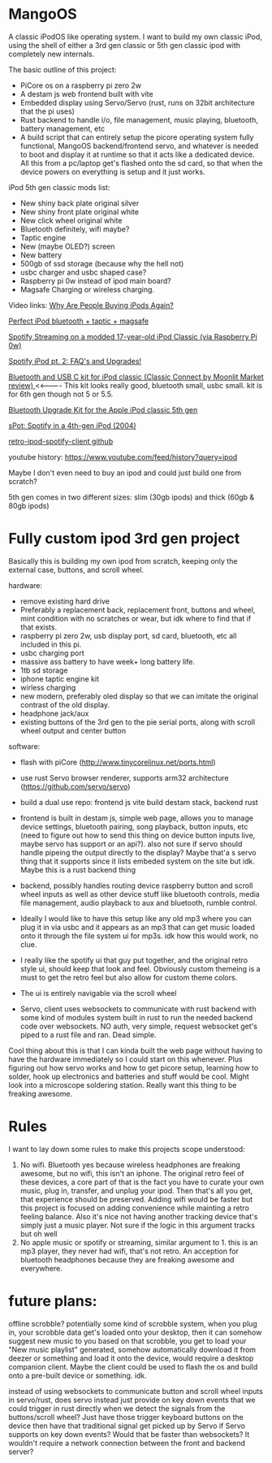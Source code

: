 # MangoOS
A classic iPodOS like operating system. I want to build my own classic iPod, using the shell of either a 3rd gen classic or 5th gen classic ipod with completely new internals.

The basic outline of this project:
- PiCore os on a raspberry pi zero 2w
- A destam js web frontend built with vite
- Embedded display using Servo/Servo (rust, runs on 32bit architecture that the pi uses)
- Rust backend to handle i/o, file management, music playing, bluetooth, battery management, etc
- A build script that can entirely setup the picore operating system fully functional, MangoOS backend/frontend servo, and whatever is needed to boot and display it at runtime so that it acts like a dedicated device. All this from a pc/laptop get's flashed onto the sd card, so that when the device powers on everything is setup and it just works.

iPod 5th gen classic mods list:
- New shiny back plate original silver
- New shiny front plate original white
- New click wheel original white
- Bluetooth definitely, wifi maybe?
- Taptic engine
- New (maybe OLED?) screen
- New battery
- 500gb of ssd storage (because why the hell not)
- usbc charger and usbc shaped case?
- Raspberry pi 0w instead of ipod main board? 
- Magsafe Charging or wireless charging.

Video links:
[ Why Are People Buying iPods Again? ](https://www.youtube.com/watch?v=00lLrwHQPns)

[ Perfect iPod bluetooth + taptic + magsafe ](https://www.youtube.com/watch?v=FEPREoY_Gmk)

[ Spotify Streaming on a modded 17-year-old iPod Classic (via Raspberry Pi 0w) ](https://www.youtube.com/watch?v=ZxdhG1OhVng)

[ Spotify iPod pt. 2: FAQ's and Upgrades! ](https://www.youtube.com/watch?v=q0pUPab7Rms)

[ Bluetooth and USB C kit for iPod classic (Classic Connect by Moonlit Market review) ](https://www.youtube.com/watch?v=Y0YXLERInw8) <<---- This kit looks really good, bluetooth small, usbc small. kit is for 6th gen though not 5 or 5.5.

[ Bluetooth Upgrade Kit for the Apple iPod classic 5th gen ](https://www.youtube.com/watch?v=GJmMuAekcwE)

[ sPot: Spotify in a 4th-gen iPod (2004) ](https://hackaday.io/project/177034-spot-spotify-in-a-4th-gen-ipod-2004)

[retro-ipod-spotify-client github](https://github.com/dupontgu/retro-ipod-spotify-client)

youtube history: https://www.youtube.com/feed/history?query=ipod

Maybe I don't even need to buy an ipod and could just build one from scratch?

5th gen comes in two different sizes: slim (30gb ipods) and thick (60gb & 80gb ipods)

# Fully custom ipod 3rd gen project
Basically this is building my own ipod from scratch, keeping only the external case, buttons, and scroll wheel.

hardware:
- remove existing hard drive
- Preferably a replacement back, replacement front, buttons and wheel, mint condition with no scratches or wear, but idk where to find that if that exists.
- raspberry pi zero 2w, usb display port, sd card, bluetooth, etc all included in this pi.
- usbc charging port
- massive ass battery to have week+ long battery life.
- 1tb sd storage
- iphone taptic engine kit
- wirless charging
- new modern, preferably oled display so that we can imitate the original contrast of the old display.
- headphone jack/aux
- existing buttons of the 3rd gen to the pie serial ports, along with scroll wheel output and center button

software:
- flash with piCore (http://www.tinycorelinux.net/ports.html)
- use rust Servo browser renderer, supports arm32 architecture (https://github.com/servo/servo)
- build a dual use repo: frontend js vite build destam stack, backend rust
- frontend is built in destam js, simple web page, allows you to manage device settings, bluetooth pairing, song playback, button inputs, etc (need to figure out how to send this thing on device button inputs live, maybe servo has support or an api?). also not sure if servo should handle pipeing the output directly to the display? Maybe that'a s servo thing that it supports since it lists embeded system on the site but idk. Maybe this is a rust backend thing
- backend, possibly handles routing device raspberry button and scroll wheel inputs as well as other device stuff like bluetooth controls, media file management, audio playback to aux and bluetooth, rumble control.
- Ideally I would like to have this setup like any old mp3 where you can plug it in via usbc and it appears as an mp3 that can get music loaded onto it through the file system ui for mp3s. idk how this would work, no clue.
- I really like the spotify ui that guy put together, and the original retro style ui, should keep that look and feel. Obviously custom themeing is a must to get the retro feel but also allow for custom theme colors.
- The ui is entirely navigable via the scroll wheel

- Servo, client uses websockets to communicate with rust backend with some kind of modules system built in rust to run the needed backend code over websockets. NO auth, very simple, request websocket get's piped to a rust file and ran. Dead simple.

Cool thing about this is that I can kinda built the web page without having to have the hardware immediately so I could start on this whenever. Plus figuring out how servo works and how to get picore setup, learning how to solder, hook up electronics and batteries and stuff would be cool. Might look into a microscope soldering station. Really want this thing to be freaking awesome.

# Rules
I want to lay down some rules to make this projects scope understood:
1. No wifi. Bluetooth yes because wireless headphones are freaking awesome, but no wifi, this isn't an iphone. The original retro feel of these devices, a core part of that is the fact you have to curate your own music, plug in, transfer, and unplug your ipod. Then that's all you get, that experience should be preserved. Adding wifi would be faster but this project is focused on adding convenience while mainting a retro feeling balance. Also it's nice not having another tracking device that's simply just a music player. Not sure if the logic in this argument tracks but oh well
2. No apple music or spotify or streaming, similar argument to 1. this is an mp3 player, they never had wifi, that's not retro. An acception for bluetooth headphones because they are freaking awesome and everywhere.


# future plans:
offline scrobble? potentially some kind of scrobble system, when you plug in, your scrobble data get's loaded onto your desktop, then it can somehow suggest new music to you based on that scrobble, you get to load your "New music playlist" generated, somehow automatically download it from deezer or something and load it onto the device, would require a desktop companion client. Maybe the client could be used to flash the os and build onto a pre-built device or something. idk.



instead of using websockets to communicate button and scroll wheel inputs in servo/rust, does servo instead just provide on key down events that we could trigger in rust directly when we detect the signals from the buttons/scroll wheel? Just have those trigger keyboard buttons on the device then have that traditional signal get picked up by Servo if Servo supports on key down events? Would that be faster than websockets? It wouldn't require a network connection between the front and backend server?
